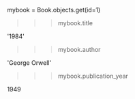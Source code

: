 <!-- retrieving title -->
mybook = Book.objects.get(id=1)

<!-- retrieving title -->
>>> mybook.title

<!-- output -->
'1984'

<!-- retrieving author -->
>>> mybook.author

<!-- output -->
'George Orwell'

<!-- retrieving publication_year -->
>>> mybook.publication_year

<!-- output -->
1949
